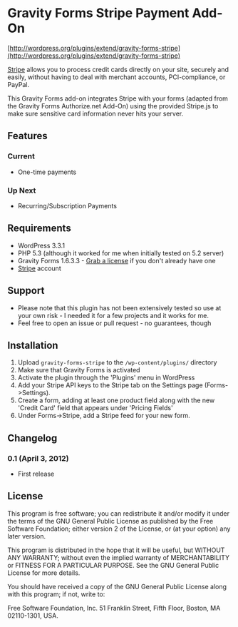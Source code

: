 # Gravity Forms Stripe Payment Add-On
[http://wordpress.org/plugins/extend/gravity-forms-stripe](http://wordpress.org/plugins/extend/gravity-forms-stripe)

[Stripe](https://stripe.com) allows you to process credit cards directly on your site, securely and easily, without having to deal with merchant accounts, PCI-compliance, or PayPal.

This Gravity Forms add-on integrates Stripe with your forms (adapted from the Gravity Forms Authorize.net Add-On) using the provided Stripe.js to make sure sensitive card information never hits your server.

## Features
### Current
* One-time payments

### Up Next
* Recurring/Subscription Payments

## Requirements
* WordPress 3.3.1
* PHP 5.3 (although it worked for me when initially tested on 5.2 server)
* Gravity Forms 1.6.3.3 - [Grab a license](http://naomicbush.com/getgravityforms "purchase Gravity Forms!") if you don't already have one
* [Stripe](https://stripe.com) account

## Support
* Please note that this plugin has not been extensively tested so use at your own risk - I needed it for a few projects and it works for me.
* Feel free to open an issue or pull request - no guarantees, though

## Installation

1. Upload `gravity-forms-stripe` to the `/wp-content/plugins/` directory
2. Make sure that Gravity Forms is activated
3. Activate the plugin through the 'Plugins' menu in WordPress
4. Add your Stripe API keys to the Stripe tab on the Settings page (Forms->Settings).
5. Create a form, adding at least one product field along with the new 'Credit Card' field that appears under 'Pricing Fields'
6. Under Forms->Stripe, add a Stripe feed for your new form.

## Changelog
### 0.1 (April 3, 2012)
* First release

## License
This program is free software; you can redistribute it and/or modify it under the terms of the GNU General Public License as published by the Free Software Foundation; either version 2 of the License, or (at your option) any later version.

This program is distributed in the hope that it will be useful, but WITHOUT ANY WARRANTY; without even the implied warranty of MERCHANTABILITY or FITNESS FOR A PARTICULAR PURPOSE. See the GNU General Public License for more details.

You should have received a copy of the GNU General Public License along with this program; if not, write to:

Free Software Foundation, Inc. 51 Franklin Street, Fifth Floor, Boston, MA 02110-1301, USA.